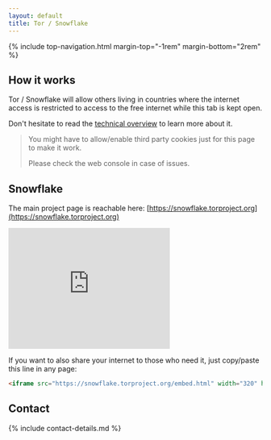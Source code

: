 ```yaml
---
layout: default
title: Tor / Snowflake
---
```


{% include top-navigation.html margin-top="-1rem" margin-bottom="2rem" %}

## How it works

Tor / Snowflake will allow others living in countries where the internet access is restricted to access to the free internet while this tab is kept open.

Don't hesitate to read the [technical overview](https://gitlab.torproject.org/tpo/anti-censorship/pluggable-transports/snowflake/-/wikis/Technical%20Overview) to learn more about it.

> You might have to allow/enable third party cookies just for this page to make it work.
>
> Please check the web console in case of issues.

## Snowflake

The main project page is reachable here: [https://snowflake.torproject.org](https://snowflake.torproject.org)

<iframe src="https://snowflake.torproject.org/embed.html" width="320" height="240" frameborder="0" scrolling="no"></iframe>

If you want to also share your internet to those who need it, just copy/paste this line in any page:

```html
<iframe src="https://snowflake.torproject.org/embed.html" width="320" height="240" frameborder="0" scrolling="no"></iframe>
```

## Contact

{% include contact-details.md %}
